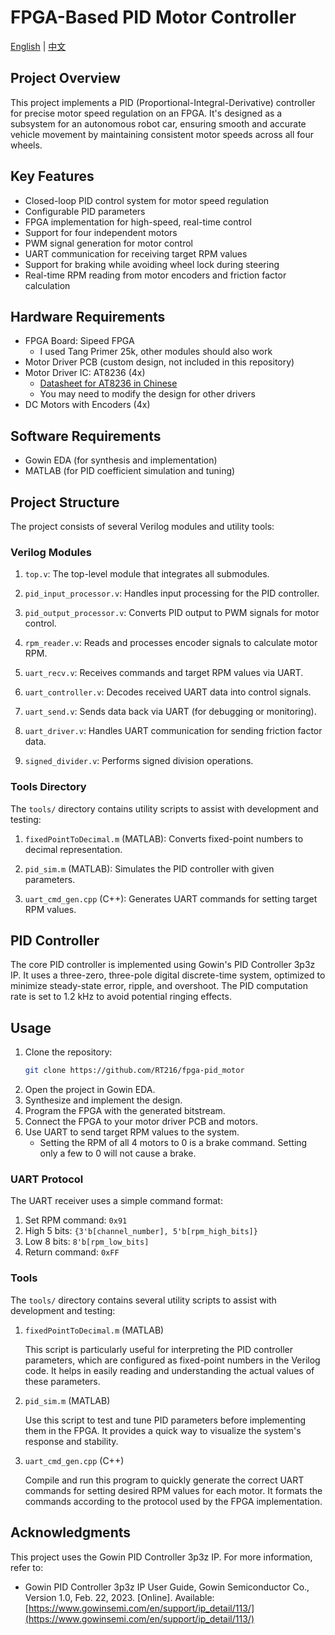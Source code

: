 # FPGA-Based PID Motor Controller

[English](README.md) | [中文](README_zh.md)

## Project Overview

This project implements a PID (Proportional-Integral-Derivative) controller for precise motor speed regulation on an FPGA. It's designed as a subsystem for an autonomous robot car, ensuring smooth and accurate vehicle movement by maintaining consistent motor speeds across all four wheels.

## Key Features

- Closed-loop PID control system for motor speed regulation
- Configurable PID parameters
- FPGA implementation for high-speed, real-time control
- Support for four independent motors
- PWM signal generation for motor control
- UART communication for receiving target RPM values
- Support for braking while avoiding wheel lock during steering
- Real-time RPM reading from motor encoders and friction factor calculation

## Hardware Requirements

- FPGA Board: Sipeed FPGA 
    - I used Tang Primer 25k, other modules should also work
- Motor Driver PCB (custom design, not included in this repository)
- Motor Driver IC: AT8236 (4x)
    - [Datasheet for AT8236 in Chinese](https://www.lcsc.com/datasheet/lcsc_datasheet_2109242230_ZHONGKEWEI-AT8236_C2827823.pdf)
    - You may need to modify the design for other drivers
- DC Motors with Encoders (4x)

## Software Requirements

- Gowin EDA (for synthesis and implementation)
- MATLAB (for PID coefficient simulation and tuning)

## Project Structure

The project consists of several Verilog modules and utility tools:

### Verilog Modules

1. `top.v`: The top-level module that integrates all submodules.

2. `pid_input_processor.v`: Handles input processing for the PID controller.

3. `pid_output_processor.v`: Converts PID output to PWM signals for motor control.

4. `rpm_reader.v`: Reads and processes encoder signals to calculate motor RPM.

5. `uart_recv.v`: Receives commands and target RPM values via UART.

6. `uart_controller.v`: Decodes received UART data into control signals.

7. `uart_send.v`: Sends data back via UART (for debugging or monitoring).

8. `uart_driver.v`: Handles UART communication for sending friction factor data.

9. `signed_divider.v`: Performs signed division operations.

### Tools Directory

The `tools/` directory contains utility scripts to assist with development and testing:

1. `fixedPointToDecimal.m` (MATLAB): Converts fixed-point numbers to decimal representation.

2. `pid_sim.m` (MATLAB): Simulates the PID controller with given parameters.

3. `uart_cmd_gen.cpp` (C++): Generates UART commands for setting target RPM values.

## PID Controller

The core PID controller is implemented using Gowin's PID Controller 3p3z IP. It uses a three-zero, three-pole digital discrete-time system, optimized to minimize steady-state error, ripple, and overshoot. The PID computation rate is set to 1.2 kHz to avoid potential ringing effects.

## Usage

1. Clone the repository:
    ```bash
    git clone https://github.com/RT216/fpga-pid_motor
    ```
2. Open the project in Gowin EDA.
3. Synthesize and implement the design.
4. Program the FPGA with the generated bitstream.
5. Connect the FPGA to your motor driver PCB and motors.
6. Use UART to send target RPM values to the system.
    - Setting the RPM of all 4 motors to 0 is a brake command. Setting only a few to 0 will not cause a brake.

### UART Protocol

The UART receiver uses a simple command format:
1. Set RPM command: `0x91`
2. High 5 bits: `{3'b[channel_number], 5'b[rpm_high_bits]}`
3. Low 8 bits: `8'b[rpm_low_bits]`
4. Return command: `0xFF`

### Tools

The `tools/` directory contains several utility scripts to assist with development and testing:

1. `fixedPointToDecimal.m` (MATLAB)

    This script is particularly useful for interpreting the PID controller parameters, which are configured as fixed-point numbers in the Verilog code. It helps in easily reading and understanding the actual values of these parameters.

2. `pid_sim.m` (MATLAB)
	
    Use this script to test and tune PID parameters before implementing them in the FPGA. It provides a quick way to visualize the system's response and stability.

3.	`uart_cmd_gen.cpp` (C++)
	
    Compile and run this program to quickly generate the correct UART commands for setting desired RPM values for each motor. It formats the commands according to the protocol used by the FPGA implementation.

## Acknowledgments
This project uses the Gowin PID Controller 3p3z IP. For more information, refer to:
- Gowin PID Controller 3p3z IP User Guide, Gowin Semiconductor Co., Version 1.0, Feb. 22, 2023. [Online]. Available: [https://www.gowinsemi.com/en/support/ip_detail/113/](https://www.gowinsemi.com/en/support/ip_detail/113/)